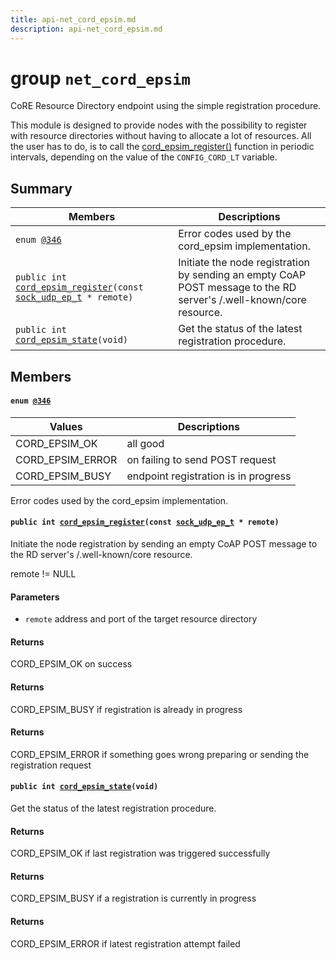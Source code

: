 ```yaml
---
title: api-net_cord_epsim.md
description: api-net_cord_epsim.md
---
```

# group `net_cord_epsim` 

CoRE Resource Directory endpoint using the simple registration procedure.

This module is designed to provide nodes with the possibility to register with resource directories without having to allocate a lot of resources. All the user has to do, is to call the [cord_epsim_register()](./doc/starlight-docs/src/content/docs/apidoc/api-undefined.md#group__net__cord__epsim_1gae96bee749b0ca84e6bc3d8dbdfe32724) function in periodic intervals, depending on the value of the `CONFIG_CORD_LT` variable.

## Summary

 Members                        | Descriptions                                
--------------------------------|---------------------------------------------
`enum `[`@346`](#group__net__cord__epsim_1ga3ab071cf265666f49f6e3f6639d69f0a)            | Error codes used by the cord_epsim implementation.
`public int `[`cord_epsim_register`](#group__net__cord__epsim_1gae96bee749b0ca84e6bc3d8dbdfe32724)`(const `[`sock_udp_ep_t`](./doc/starlight-docs/src/content/docs/apidoc/api-undefined.md#group__net__sock__udp_1gaedc829c7973d7870c1ec078f9ffd45a1)` * remote)`            | Initiate the node registration by sending an empty CoAP POST message to the RD server's /.well-known/core resource.
`public int `[`cord_epsim_state`](#group__net__cord__epsim_1ga8aae54c6eb94b56619dca15eeb985974)`(void)`            | Get the status of the latest registration procedure.

## Members

#### `enum `[`@346`](#group__net__cord__epsim_1ga3ab071cf265666f49f6e3f6639d69f0a) 

 Values                         | Descriptions                                
--------------------------------|---------------------------------------------
CORD_EPSIM_OK            | all good
CORD_EPSIM_ERROR            | on failing to send POST request
CORD_EPSIM_BUSY            | endpoint registration is in progress

Error codes used by the cord_epsim implementation.

#### `public int `[`cord_epsim_register`](#group__net__cord__epsim_1gae96bee749b0ca84e6bc3d8dbdfe32724)`(const `[`sock_udp_ep_t`](./doc/starlight-docs/src/content/docs/apidoc/api-undefined.md#group__net__sock__udp_1gaedc829c7973d7870c1ec078f9ffd45a1)` * remote)` 

Initiate the node registration by sending an empty CoAP POST message to the RD server's /.well-known/core resource.

remote != NULL

#### Parameters
* `remote` address and port of the target resource directory

#### Returns
CORD_EPSIM_OK on success 

#### Returns
CORD_EPSIM_BUSY if registration is already in progress 

#### Returns
CORD_EPSIM_ERROR if something goes wrong preparing or sending the registration request

#### `public int `[`cord_epsim_state`](#group__net__cord__epsim_1ga8aae54c6eb94b56619dca15eeb985974)`(void)` 

Get the status of the latest registration procedure.

#### Returns
CORD_EPSIM_OK if last registration was triggered successfully 

#### Returns
CORD_EPSIM_BUSY if a registration is currently in progress 

#### Returns
CORD_EPSIM_ERROR if latest registration attempt failed

